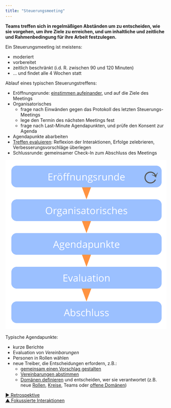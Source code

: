 ```yaml
---
title: "Steuerungsmeeting"
---
```



**Teams treffen sich in regelmäßigen Abständen um zu entscheiden, wie sie vorgehen, um ihre Ziele zu erreichen, und um inhaltliche und zeitliche und Rahmenbedingung für ihre Arbeit festzulegen.**

Ein Steuerungsmeeting ist meistens:

- moderiert 
- vorbereitet 
- zeitlich beschränkt (i.d. R. zwischen 90 und 120 Minuten)
- ... und findet alle 4 Wochen statt

Ablauf eines typischen Steuerungstreffens:

- Eröffnungsrunde: [einstimmen aufeinander](check-in.html), und auf die Ziele des Meetings
- Organisatorisches 
    - frage nach Einwänden gegen das Protokoll des letzten Steuerungs-Meetings
    - lege den Termin des nächsten Meetings fest
    - frage nach Last-Minute Agendapunkten, und prüfe den Konsent zur Agenda
- Agendapunkte abarbeiten 
- [Treffen evaluieren](evaluate-meetings.html): Reflexion der Interaktionen, Erfolge zelebrieren, Verbesserungsvorschläge überlegen
- Schlussrunde: gemeinsamer Check-In zum Abschluss des Meetings

![Die Phasen eines Steuerungsmeetings](img/meetings/governance-meeting.png)

Typische Agendapunkte:

- kurze Berichte 
- Evaluation von <dfn data-info="Vereinbarung: Eine (gemeinsam) beschlossene Richtlinie, oder ein Prozess oder Protokoll, um den Wertfluss in der Organisation zu gestalten.">Vereinbarungen</dfn>
- Personen in Rollen wählen 
- neue Treiber, die Entscheidungen erfordern, z.B.: 
    - [gemeinsam einen Vorschlag gestalten](co-create-proposals.html)
    - [Vereinbarungen abstimmen](consent-decision-making.html)
    - [Domänen definieren](clarify-domains.html) und entscheiden, wer sie verantwortet (z.B. neue [Rollen](role.html), [Kreise](circle.html), Teams oder [offene Domänen](open-domain.html))

[&#9654; Retrospektive](retrospective.html)<br/>[&#9650; Fokussierte Interaktionen](focused-interactions.html)

